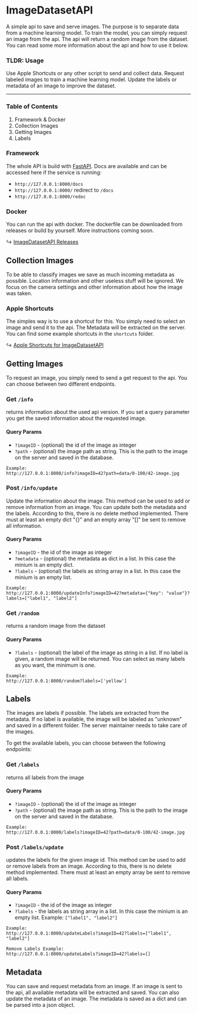 # ImageDatasetAPI

A simple api to save and serve images. The purpose is to separate data
from a machine learning model. To train the model, you can simply 
request an image from the api. The api will return a random image from
the dataset. You can read some more information about the api and how to use it below.

### TLDR: Usage

Use Apple Shortcuts or any other script to send and collect data. Request labeled images to train a 
machine learning model. Update the labels or metadata of an image to improve the dataset.

--- 

###  Table of Contents

1. Framework & Docker
2. Collection Images
3. Getting Images
4. Labels

### Framework

The whole API is build with [FastAPI](https://fastapi.tiangolo.com/). Docs are available and can be accessed 
here if the service is running: 
- `http://127.0.0.1:8000/docs`
- `http://127.0.0.1:8000/` redirect to `/docs`
- `http://127.0.0.1:8000/redoc`

### Docker

You can run the api with docker. The dockerfile can be downloaded from releases or build by yourself. More instructions
coming soon.

↪ [ImageDatasetAPI Releases](https://github.com/Artif3xx/ImageDatasetAPI/releases)

## Collection Images

To be able to classify images we save as much incoming metadata as possible. Location 
information and other useless stuff will be ignored. We focus on the camera settings and
other information about how the image was taken.

### Apple Shortcuts

The simples way is to use a shortcut for this. You simply need to select an image 
and send it to the api. The Metadata will be extracted on the server. You can find some example
shortcuts in the `shortcuts` folder.

↪ [Apple Shortcuts for ImageDatasetAPI](https://github.com/Artif3xx/ImageDatasetAPI/tree/master/shortcuts) 

## Getting Images

To request an image, you simply need to send a get request to the api. You can choose 
between two different endpoints.

### Get `/info`

returns information about the used api version. If you set a query parameter you get the saved information 
about the requested image.

#### Query Params

- `?imageID` - (optional) the id of the image as integer
- `?path` - (optional) the image path as string. This is the path to the image on the server and saved in the database.

```
Example:
http://127.0.0.1:8000/info?imageID=42?path=data/0-100/42-image.jpg
```

### Post `/info/update`

Update the information about the image. This method can be used to add or remove information from an image. You can
update both the metadata and the labels. According to this, there is no delete method implemented. There must at least
an empty dict "{}" and an empty array "[]" be sent to remove all information.

#### Query Params

- `?imageID` - the id of the image as integer
- `?metadata` - (optional) the metadata as dict in a list. In this case the minium is an empty dict.
- `?labels` - (optional) the labels as string array in a list. In this case the minium is an empty list.

```
Example:
http://127.0.0.1:8000/updateInfo?imageID=42?metadata={"key": "value"}?labels=["label1", "label2"]
```

### Get `/random`

returns a random image from the dataset

#### Query Params

- `?labels` - (optional) the label of the image as string in a list. If no label is given, a random image
will be returned. You can select as many labels as you want, the minimum is one. 

```
Example:
http://127.0.0.1:8000/random?labels=['yellow']
```

## Labels

The images are labels if possible. The labels are extracted from the metadata. If no label is 
available, the image will be labeled as "unknown" and saved in a different folder. The server 
maintainer needs to take care of the images.

To get the available labels, you can choose between the following endpoints:

### Get `/labels`

returns all labels from the image

#### Query Params

- `?imageID` - (optional) the id of the image as integer
- `?path` - (optional) the image path as string. This is the path to the image on the server and saved in the database.

```
Example:
http://127.0.0.1:8000/labels?imageID=42?path=data/0-100/42-image.jpg
```

### Post `/labels/update`

updates the labels for the given image id. This method can be used to add or remove labels from an image. According 
to this, there is no delete method implemented. There must at least an empty array be sent to remove all labels.

#### Query Params

- `?imageID` - the id of the image as integer
- `?labels` - the labels as string array in a list. In this case the minium is an empty list.
Example: `["label1", "label2"]`

```
Example: 
http://127.0.0.1:8000/updateLabels?imageID=42?labels=["label1", "label2"]

Remove Labels Example:
http://127.0.0.1:8000/updateLabels?imageID=42?labels=[]
```

## Metadata

You can save and request metadata from an image. If an image is sent to the api, all available metadata will be 
extracted and saved. You can also update the metadata of an image. The metadata is saved as a dict and can be parsed 
into a json object.
